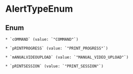 
# AlertTypeEnum

## Enum


    * `cOMMAND` (value: `"COMMAND"`)

    * `pRINTPROGRESS` (value: `"PRINT_PROGRESS"`)

    * `mANUALVIDEOUPLOAD` (value: `"MANUAL_VIDEO_UPLOAD"`)

    * `pRINTSESSION` (value: `"PRINT_SESSION"`)



